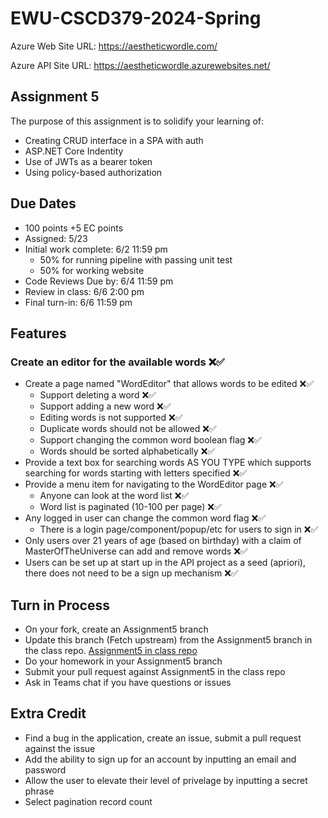 # EWU-CSCD379-2024-Spring

Azure Web Site URL: https://aestheticwordle.com/

Azure API Site URL: https://aestheticwordle.azurewebsites.net/

## Assignment 5

The purpose of this assignment is to solidify your learning of:

- Creating CRUD interface in a SPA with auth
- ASP.NET Core Indentity
- Use of JWTs as a bearer token
- Using policy-based authorization

## Due Dates

- 100 points +5 EC points
- Assigned: 5/23
- Initial work complete: 6/2 11:59 pm
  - 50% for running pipeline with passing unit test
  - 50% for working website
- Code Reviews Due by: 6/4 11:59 pm
- Review in class: 6/6 2:00 pm
- Final turn-in: 6/6 11:59 pm

## Features

### Create an editor for the available words ❌✅

- Create a page named "WordEditor" that allows words to be edited ❌✅
  - Support deleting a word ❌✅
  - Support adding a new word ❌✅
  - Editing words is not supported ❌✅
  - Duplicate words should not be allowed ❌✅
  - Support changing the common word boolean flag ❌✅
  - Words should be sorted alphabetically ❌✅
- Provide a text box for searching words AS YOU TYPE which supports searching for words starting with letters specified ❌✅
- Provide a menu item for navigating to the WordEditor page ❌✅
  - Anyone can look at the word list ❌✅
  - Word list is paginated (10-100 per page) ❌✅
- Any logged in user can change the common word flag ❌✅
  - There is a login page/component/popup/etc for users to sign in ❌✅
- Only users over 21 years of age (based on birthday) with a claim of MasterOfTheUniverse can add and remove words ❌✅
- Users can be set up at start up in the API project as a seed (apriori), there does not need to be a sign up mechanism ❌✅

## Turn in Process

- On your fork, create an Assignment5 branch
- Update this branch (Fetch upstream) from the Assignment5 branch in the class repo. [Assignment5 in class repo](https://github.com/IntelliTect-Samples/EWU-CSCD379-2022-Spring/tree/Assignment5)
- Do your homework in your Assignment5 branch
- Submit your pull request against Assignment5 in the class repo
- Ask in Teams chat if you have questions or issues

## Extra Credit

- Find a bug in the application, create an issue, submit a pull request against the issue
- Add the ability to sign up for an account by inputting an email and password
- Allow the user to elevate their level of privelage by inputting a secret phrase
- Select pagination record count
